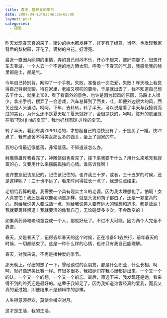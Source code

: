 ```yaml
---
title: 春天，播种爱的季节
date: 2007-04-13T02:46:36+00:00
layout: post
categories:
  - 随笔
---
```


昨天发现春天真的来了。街边的树木都发芽了，好歹有了绿意，当然，也发现我家背后的梨树园，开花了，满树的白花，好漂亮。

最近一直因为网购的事情，弄的自己闷闷不乐，开心不起来，被奸商耍了。很想开车去春游，一个人去一个不远的地方晒太阳，呼吸一下春天的气息，我感觉我的肺里都是土，都是气。

今年自己特别背，网购了一个手机，失败，准备谈一次恋爱，失败！昨天晚上我觉得自己特别无聊，待在家里，老娘又唠叨的要命，于是就出去了，我不知道自己想去干什么，就坐上109，看了看窗外的景色，也许是因为起风的原因，马路上人很少，拿出手机，摆弄了一会游戏，汽车总算到了西关，哇，即便外边很大的风，西关还是人头涌动，呵呵，下车，去转转，转了半天，可以说是看了半天与我擦肩而过的美女，为什么还不是夏天呢？夏天就好了，会很凉快的，呵呵。陈升的歌里就在唱”有bi ji ni的夏天”，我也好想有Bi Ji Ni的夏天。

转了半天，看到有卖ZIPPO油的，才想起自己的油快没有了，于是买了一罐。快21点了，我有点舍不得美女那么多的西关，坐上了回家的车。

我的心情最近很低落，非常低落。不知道该怎么办。

射雕英雄传我看完了，神雕侠侣也看完了，接下来我要干什么？用什么来填充我寂寞的心，又要用什么来摆脱孤独的心情。谁告诉我啊！

也许要忘记该忘记的，记住该记住的。也许我三十岁，或者，三十五岁的时候，还是这样呢？！三十也不远了，看来时间得拉长一点了，我想快点结束。

老胡给我算的是，我需要一个具有现实主义的老婆，因为我太理想化了。怕啊！女人真害怕！我还是喜欢像老顽童那样，就是头发和胡子都白了，还是一颗童真的心。别给我说男人要成熟一点，别给我说男人要有远大的理想和追求，都是放屁！我就要离经叛道！我就要活的像我自己，无论碰壁多少次，不会改变的！

如果黄药师和老顽童变成一个人，那就好玩了。不过不太可能，因为两个人完全不靠谱。

春天，又是春天了，记得去年春天的这个时候，正在准备5.1去旅行，前年春天的时候，一切都结束了。这是一种什么样的心情，也许只有我自己能理解。

春天，对我来说，不再是播种爱的季节。

那天晚上，仔细的想了一下，曾经谈过的女朋友，都是什么职业，什么长相，呵呵，就好像选美比赛一样。有很多很多，我把她们在我心里都排出来，一个又一个的认，一个又一个的想，一个又一个的忘。最后，筛选下来，我发现还是她，看来得不到的终究还是最好的。这辈子我知足了，因为我知道谁曾经真的爱我，而我又真的爱过她，即便结果不是预料中的那样。

人生得意须尽欢，莫使金樽空对月。

这才是生活，我的生活。
